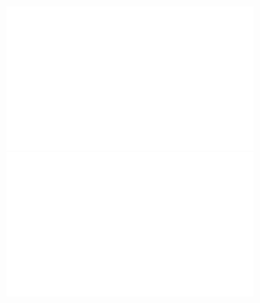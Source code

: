 
<p align="center">
  <img src="https://github.com/cr3wcr3w/cr3wcr3w/blob/master/generated/languages.svg#gh-dark-mode-only" />
  <img src="https://github.com/cr3wcr3w/cr3wcr3w/blob/master/generated/overview.svg#gh-dark-mode-only" />
</p>


